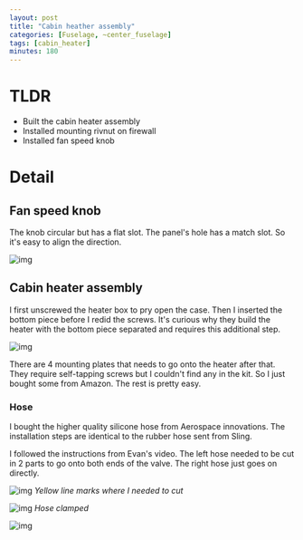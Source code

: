 ```yaml
---
layout: post
title: "Cabin heather assembly"
categories: [Fuselage, ~center_fuselage]
tags: [cabin_heater]
minutes: 180
---
```


# TLDR

- Built the cabin heater assembly
- Installed mounting rivnut on firewall
- Installed fan speed knob

# Detail

## Fan speed knob

The knob circular but has a flat slot. The panel's hole has a match slot. So it's easy to align the direction.

![img](https://lh3.googleusercontent.com/pw/AP1GczN0dAoB2Q4K0wpfX6r02ZjFwu24f4HCatPZzLZl0fweZcikEXVZjRxfJM1WLTKVeAaGBEMeRTW3pwICtfSCdDWaCDTSjR6PUowZ-MrjbVppmP-tFpQprrVrI7rCo1tkqBltOnFNYswBRuieVKBI5iFyCA=w2282-h1712-s-no-gm?authuser=0)

## Cabin heater assembly

I first unscrewed the heater box to pry open the case. Then I inserted the bottom piece before I redid the screws. It's curious why they build the heater with the bottom piece separated and requires this additional step.

![img](https://lh3.googleusercontent.com/pw/AP1GczNNFe1Ac5MBNJSk6QnVzo7Yd4huvqYtip7I7VHpq_xQ8JOCxNoV59LEFBkH-rB0O2TduWHuysS_-FKaVr4h6U5fTenI--DZyVUw3jdpOXDjadDzXw_MNn_ogHhDg20cR3ZAt-M_7tM1R8ndAx0RiODN_A=w2282-h1712-s-no-gm?authuser=0)

There are 4 mounting plates that needs to go onto the heater after that. They require self-tapping screws but I couldn't find any in the kit. So I just bought some from Amazon. The rest is pretty easy.

### Hose

I bought the higher quality silicone hose from Aerospace innovations. The installation steps are identical to the rubber hose sent from Sling.

I followed the instructions from Evan's video. The left hose needed to be cut in 2 parts to go onto both ends of the valve. The right hose just goes on directly.

![img](https://lh3.googleusercontent.com/pw/AP1GczNa4CZ1Y2LVyq0xtMOLda9kaMulhhiz_RRUkcdAozZcfV2HkIE9zwavo2-Th-1Qw36-TiTAu1rZrWUrZ2PFkRsosBQgp_xjoMVIfFzyFe5X20nAhi_lRtVzp8lTE6u4u_coVpYPErfMZKA79MAtRaX8KA=w2282-h1712-s-no-gm?authuser=0)
_Yellow line marks where I needed to cut_

![img](https://lh3.googleusercontent.com/pw/AP1GczOJEtZhv6ZudBNNJgWdhA82ZFrQEqnrMpPB2XQCo7wYhFx9xVYvnB3MQOfAcljlCpV3D13Rg5LY3ck2q0QaJEwy_EF6D7-8rh4bJpqBQxV5p0q-J4hQhg9p9ZRG4pEGk5MxcPwPpx0E4Oi7hu5q3p6Ynw=w2282-h1712-s-no-gm?authuser=0)
_Hose clamped_

![img](https://lh3.googleusercontent.com/pw/AP1GczNW1ewzRTva1Pp21UcmNqDuJKmT6ykJkREVaC1z7q1AsY0SU3zTQGlwPxvN-aPCc2o0jwDgt7A3_B5r7DeDdTnsouaRYCpeXSFF4j6_Zn07V6H9q3yo6C2WGM254u2CrqM8w9v1qMxzRW9vhXG6zmqV0g=w2282-h1712-s-no-gm?authuser=0)

